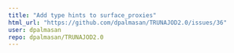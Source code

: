 ```yaml
---
title: "Add type hints to surface_proxies"
html_url: "https://github.com/dpalmasan/TRUNAJOD2.0/issues/36"
user: dpalmasan
repo: dpalmasan/TRUNAJOD2.0
---
```


